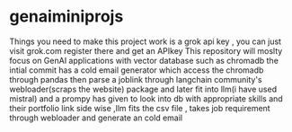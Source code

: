 # genaiminiprojs
Things you need to make this project work is a grok api key , you can just visit grok.com register there and get an APIkey
This  repository will moslty focus on GenAI applications with vector database such as chromadb the intial commit has a cold email generator which access the chromadb through pandas then parse a joblink through langchain community's webloader(scraps the website) package and later fit into llm(i  have used mistral) and a prompy has given to look into db with appropriate skills and their portfolio link side wise ,llm fits the csv file , takes job requirement through webloader and generate an cold email 
